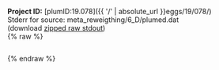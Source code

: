 **Project ID:** [plumID:19.078]({{ '/' | absolute_url }}eggs/19/078/)  
Stderr for source:  meta_reweigthing/6_D/plumed.dat   
(download [zipped raw stdout](plumed.dat.plumed_master.stdout.txt.zip))  
{% raw %}
<pre>
</pre>
{% endraw %}
